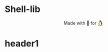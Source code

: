 # Shell-lib





<p align="center">
  Made with 💝 for <img src=".github/tux.png" align="top" width="18" />
</p>


<!--
| |
| :---: |
| Made with 💝 for <img src=".github/tux.png" align="top" width="18" /> |
-->

# header1